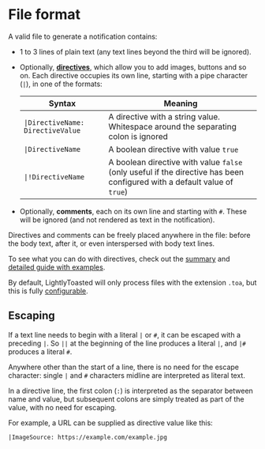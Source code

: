 # File format

A valid file to generate a notification contains:

* 1 to 3 lines of plain text (any text lines beyond the third will be ignored).

* Optionally, [**directives**](directives_summary.md), which allow you to add images, buttons and so on. Each directive occupies its own line, starting with a pipe character (`|`), in one of the formats:

  | Syntax                              | Meaning                               |
  |-------------------------------------|---------------------------------------|
  | `\|DirectiveName: DirectiveValue`   | A directive with a string value.  Whitespace around the separating colon is ignored |
  | `\|DirectiveName`                   | A boolean directive with value `true`  |
  | `\|!DirectiveName`                  | A boolean directive with value `false` (only useful if the directive has been configured with a default value of `true`) |

* Optionally, **comments**, each on its own line and starting with `#`.  These will be ignored (and not rendered as text in the notification).

Directives and comments can be freely placed anywhere in the file: before the body text, after it, or even interspersed with body text lines.

To see what you can do with directives, check out the [summary](directives_summary.md) and [detailed guide with examples](directives_detail.md).

By default, LightlyToasted will only process files with the extension `.toa`, but this is fully [configurable](config.md).

## Escaping

If a text line needs to begin with a literal `|` or `#`, it can be escaped with a preceding `|`.  So `||` at the beginning of the line produces a literal `|`, and `|#` produces a literal `#`.

Anywhere other than the start of a line, there is no need for the escape character: single `|` and `#` characters midline are interpreted as literal text.

In a directive line, the first colon (`:`) is interpreted as the separator between name and value, but subsequent colons are simply treated as part of the value, with no need for escaping.  

For example, a URL can be supplied as directive value like this:

  `|ImageSource: https://example.com/example.jpg`  


